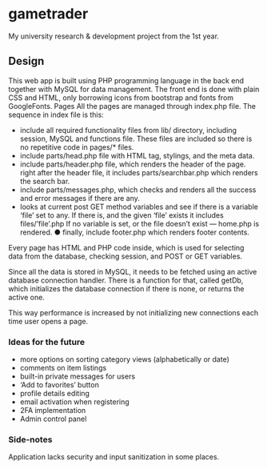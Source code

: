 # gametrader
My university research & development project from the 1st year.


## Design
This web app is built using PHP programming language in the back end together with MySQL for data management.
The front end is done with plain CSS and HTML, only borrowing icons from bootstrap and fonts from GoogleFonts.
Pages 
All the pages are managed through index.php file. The sequence in index file is this: 
 - include all required functionality files from lib/ directory, including session, MySQL and functions file. These files are included so there is no repetitive code in pages/* files. 
 - include parts/head.php file with <head> HTML tag, stylings, and the meta data. 
 - include parts/header.php file, which renders the header of the page. 
right after the header file, it includes parts/searchbar.php which renders the search bar. 
 - include parts/messages.php, which checks and renders all the success and error messages if there are any. 
 - looks at current post GET method variables and see if there is a variable ‘file’ set to any. If there is, and the given ‘file’ exists it includes files/’file’.php If no variable is set, or the file doesn’t exist — home.php is rendered. ●	finally, include footer.php which renders footer contents. 
 
Every page has HTML and PHP code inside, which is used for selecting data from the database, checking session, and POST or GET variables. 
 
Since all the data is stored in MySQL, it needs to be fetched using an active database connection handler.
There is a function for that, called getDb, which initializes the database connection if there is none, or returns the active one.

This way performance is increased by not initializing new connections each time user opens a page. 

### Ideas for the future

- more options on sorting category views (alphabetically or date) 
- comments on item listings 
- built-in private messages for users 
- ‘Add to favorites’ button 
- profile details editing 
- email activation when registering 
- 2FA implementation 
- Admin control panel

### Side-notes
Application lacks security and input sanitization in some places.


